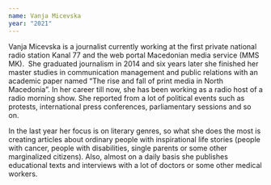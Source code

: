 ```yaml
---
name: Vanja Micevska
year: "2021"
---
```

Vanja Micevska is a journalist currently working at the first private national radio station Kanal 77 and the web portal Macedonian media service (MMS MK).  She graduated journalism in 2014 and six years later she finished her master studies in communication management and public relations with an academic paper named “The rise and fall of print media in North Macedonia”. In her career till now, she has been working as a radio host of а radio morning show. She reported from a lot of political events such as protests, international press conferences, parliamentary sessions and so on.

In the last year her focus is on literary genres, so what she does the most is creating articles about ordinary people with inspirational life stories (people with cancer, people with disabilities, single parents or some other marginalized citizens). Also, almost on a daily basis she publishes educational texts and interviews with a lot of doctors or some other medical workers.